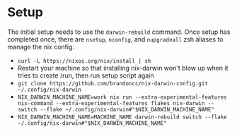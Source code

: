 # Setup

The initial setup needs to use the `darwin-rebuild` command. Once setup has completed once, there are `nsetup`, `nconfig`, and `nupgradeall` zsh aliases to manage the nix config.

- `curl -L https://nixos.org/nix/install | sh`
- Restart your machine so that installing nix-darwin won't blow up when it tries to create /run, then run setup script again
- `git clone https://github.com/brandoncc/nix-darwin-config.git ~/.config/nix-darwin`
- `NIX_DARWIN_MACHINE_NAME=work nix run --extra-experimental-features nix-command --extra-experimental-features flakes nix-darwin -- switch --flake ~/.config/nix-darwin#"$NIX_DARWIN_MACHINE_NAME"`
- `NIX_DARWIN_MACHINE_NAME=MACHINE_NAME darwin-rebuild switch --flake ~/.config/nix-darwin#"$NIX_DARWIN_MACHINE_NAME"`
